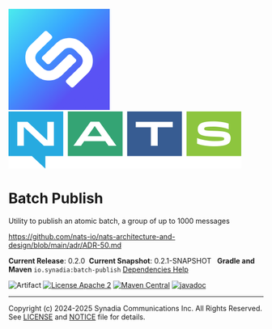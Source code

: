 ![Synadia](src/main/javadoc/images/synadia-logo.png) &nbsp;&nbsp;&nbsp;&nbsp; ![NATS](src/main/javadoc/images/large-logo.png)

# Batch Publish

Utility to publish an atomic batch, a group of up to 1000 messages

https://github.com/nats-io/nats-architecture-and-design/blob/main/adr/ADR-50.md

**Current Release**: 0.2.0
&nbsp;**Current Snapshot**: 0.2.1-SNAPSHOT
&nbsp; **Gradle and Maven** `io.synadia:batch-publish`
[Dependencies Help](https://github.com/synadia-io/orbit.java?tab=readme-ov-file#dependencies) 

![Artifact](https://img.shields.io/badge/Artifact-io.synadia:batch--publish-00BC8E?labelColor=grey&style=flat)
[![License Apache 2](https://img.shields.io/badge/License-Apache2-blue.svg)](https://www.apache.org/licenses/LICENSE-2.0)
[![Maven Central](https://maven-badges.herokuapp.com/maven-central/io.synadia/batch-publish/badge.svg)](https://maven-badges.herokuapp.com/maven-central/io.synadia/batch-publish)
[![javadoc](https://javadoc.io/badge2/io.synadia/batch-publish/javadoc.svg)](https://javadoc.io/doc/io.synadia/batch-publish)


---
Copyright (c) 2024-2025 Synadia Communications Inc. All Rights Reserved.
See [LICENSE](LICENSE) and [NOTICE](NOTICE) file for details.

